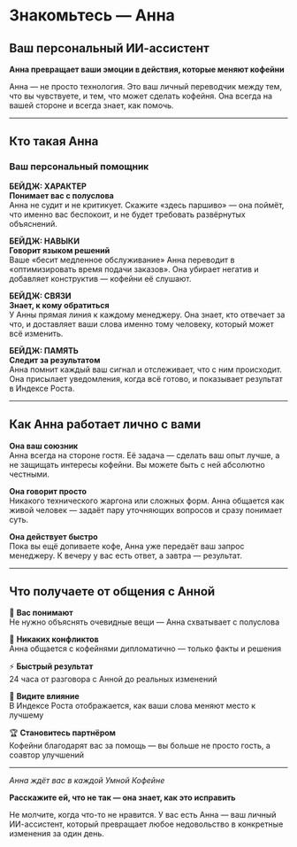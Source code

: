 # Знакомьтесь — Анна
## Ваш персональный ИИ-ассистент

**Анна превращает ваши эмоции в действия, которые меняют кофейни**

Анна — не просто технология. Это ваш личный переводчик между тем, что вы чувствуете, и тем, что может сделать кофейня. Она всегда на вашей стороне и всегда знает, как помочь.

---

## Кто такая Анна

### Ваш персональный помощник

**БЕЙДЖ: ХАРАКТЕР**  
**Понимает вас с полуслова**  
Анна не судит и не критикует. Скажите «здесь паршиво» — она поймёт, что именно вас беспокоит, и не будет требовать развёрнутых объяснений.

**БЕЙДЖ: НАВЫКИ**  
**Говорит языком решений**  
Ваше «бесит медленное обслуживание» Анна переводит в «оптимизировать время подачи заказов». Она убирает негатив и добавляет конструктив — кофейни её слушают.

**БЕЙДЖ: СВЯЗИ**  
**Знает, к кому обратиться**  
У Анны прямая линия к каждому менеджеру. Она знает, кто отвечает за что, и доставляет ваши слова именно тому человеку, который может всё изменить.

**БЕЙДЖ: ПАМЯТЬ**  
**Следит за результатом**  
Анна помнит каждый ваш сигнал и отслеживает, что с ним происходит. Она присылает уведомления, когда всё готово, и показывает результат в Индексе Роста.

---

## Как Анна работает лично с вами

**Она ваш союзник**  
Анна всегда на стороне гостя. Её задача — сделать ваш опыт лучше, а не защищать интересы кофейни. Вы можете быть с ней абсолютно честными.

**Она говорит просто**  
Никакого технического жаргона или сложных форм. Анна общается как живой человек — задаёт пару уточняющих вопросов и сразу понимает суть.

**Она действует быстро**  
Пока вы ещё допиваете кофе, Анна уже передаёт ваш запрос менеджеру. К вечеру у вас есть ответ, а завтра — результат.

---

## Что получаете от общения с Анной

🎯 **Вас понимают**  
Не нужно объяснять очевидные вещи — Анна схватывает с полуслова

💬 **Никаких конфликтов**  
Анна общается с кофейнями дипломатично — только факты и решения

⚡ **Быстрый результат**  
24 часа от разговора с Анной до реальных изменений

👀 **Видите влияние**  
В Индексе Роста отображается, как ваши слова меняют место к лучшему

🏆 **Становитесь партнёром**  
Кофейни благодарят вас за помощь — вы больше не просто гость, а соавтор улучшений

---

*Анна ждёт вас в каждой Умной Кофейне*

**Расскажите ей, что не так — она знает, как это исправить**

Не молчите, когда что-то не нравится. У вас есть Анна — ваш личный ИИ-ассистент, который превращает любое недовольство в конкретные изменения за один день.
```
